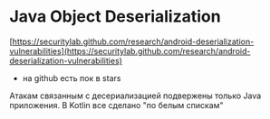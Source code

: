 # Java Object Deserialization

[https://securitylab.github.com/research/android-deserialization-vulnerabilities](https://securitylab.github.com/research/android-deserialization-vulnerabilities)

+ на github есть пок в stars

Атакам связанным с десериализацией подвержены только Java приложения. В Kotlin все сделано "по белым спискам" 


